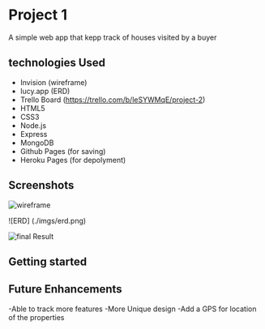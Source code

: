 # Project 1

A simple web app that kepp track of houses visited by a buyer

## technologies Used
- Invision (wireframe)
- lucy.app (ERD)
- Trello Board (https://trello.com/b/leSYWMqE/project-2)
- HTML5
- CSS3
- Node.js
- Express
- MongoDB 
- Github Pages (for saving)
- Heroku Pages (for depolyment)


## Screenshots

![wireframe](./imgs/wireframe.png)

![ERD] (./imgs/erd.png)

![final Result](./imgs/final-touch.png)
## Getting started
<!-- [click](https://angeluz100.github.io/Project-2/.) here to get started and see the app online!  -->

## Future Enhancements
-Able to track more features
-More Unique design
-Add a GPS for location of the properties
